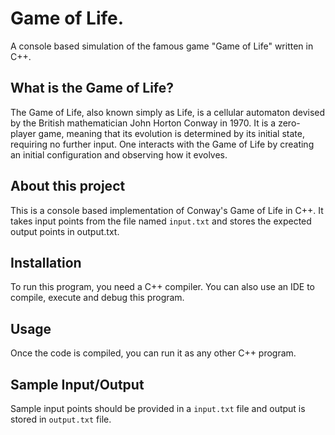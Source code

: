 # Game of Life.
A console based simulation of the famous game "Game of Life" written in C++.

## What is the Game of Life?
The Game of Life, also known simply as Life, is a cellular automaton devised by the British mathematician John Horton Conway in 1970. It is a zero-player game, meaning that its evolution is determined by its initial state, requiring no further input. One interacts with the Game of Life by creating an initial configuration and observing how it evolves.

## About this project
This is a console based implementation of Conway's Game of Life in C++. It takes input points from the file named `input.txt` and stores the expected output points in output.txt.

## Installation
To run this program, you need a C++ compiler. You can also use an IDE to compile, execute and debug this program.

## Usage
Once the code is compiled, you can run it as any other C++ program. 

## Sample Input/Output
Sample input points should be provided in a `input.txt` file and output is stored in `output.txt` file. 
